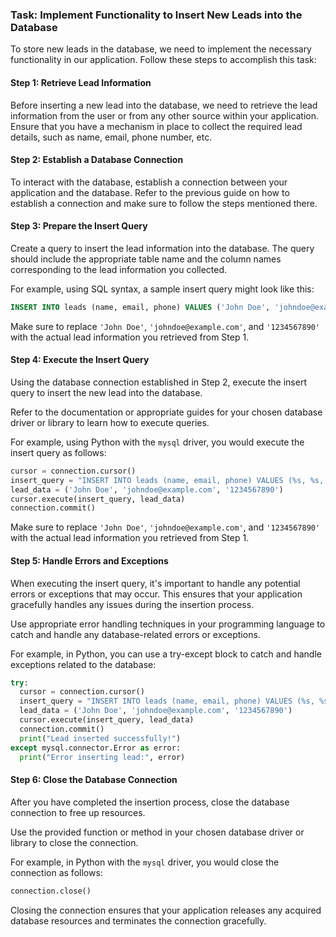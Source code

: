 
### Task: Implement Functionality to Insert New Leads into the Database

To store new leads in the database, we need to implement the necessary functionality in our application. Follow these steps to accomplish this task:

#### Step 1: Retrieve Lead Information

Before inserting a new lead into the database, we need to retrieve the lead information from the user or from any other source within your application. Ensure that you have a mechanism in place to collect the required lead details, such as name, email, phone number, etc.

#### Step 2: Establish a Database Connection

To interact with the database, establish a connection between your application and the database. Refer to the previous guide on how to establish a connection and make sure to follow the steps mentioned there.

#### Step 3: Prepare the Insert Query

Create a query to insert the lead information into the database. The query should include the appropriate table name and the column names corresponding to the lead information you collected.

For example, using SQL syntax, a sample insert query might look like this:

```sql
INSERT INTO leads (name, email, phone) VALUES ('John Doe', 'johndoe@example.com', '1234567890');
```

Make sure to replace `'John Doe'`, `'johndoe@example.com'`, and `'1234567890'` with the actual lead information you retrieved from Step 1.

#### Step 4: Execute the Insert Query

Using the database connection established in Step 2, execute the insert query to insert the new lead into the database.

Refer to the documentation or appropriate guides for your chosen database driver or library to learn how to execute queries.

For example, using Python with the `mysql` driver, you would execute the insert query as follows:

```python
cursor = connection.cursor()
insert_query = "INSERT INTO leads (name, email, phone) VALUES (%s, %s, %s)"
lead_data = ('John Doe', 'johndoe@example.com', '1234567890')
cursor.execute(insert_query, lead_data)
connection.commit()
```

Make sure to replace `'John Doe'`, `'johndoe@example.com'`, and `'1234567890'` with the actual lead information you retrieved from Step 1.

#### Step 5: Handle Errors and Exceptions

When executing the insert query, it's important to handle any potential errors or exceptions that may occur. This ensures that your application gracefully handles any issues during the insertion process.

Use appropriate error handling techniques in your programming language to catch and handle any database-related errors or exceptions.

For example, in Python, you can use a try-except block to catch and handle exceptions related to the database:

```python
try:
  cursor = connection.cursor()
  insert_query = "INSERT INTO leads (name, email, phone) VALUES (%s, %s, %s)"
  lead_data = ('John Doe', 'johndoe@example.com', '1234567890')
  cursor.execute(insert_query, lead_data)
  connection.commit()
  print("Lead inserted successfully!")
except mysql.connector.Error as error:
  print("Error inserting lead:", error)
```

#### Step 6: Close the Database Connection

After you have completed the insertion process, close the database connection to free up resources.

Use the provided function or method in your chosen database driver or library to close the connection.

For example, in Python with the `mysql` driver, you would close the connection as follows:

```python
connection.close()
```

Closing the connection ensures that your application releases any acquired database resources and terminates the connection gracefully.

